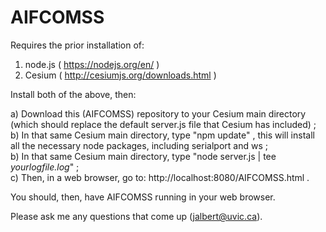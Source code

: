 # AIFCOMSS

Requires the prior installation of: <br>

 1) node.js ( https://nodejs.org/en/ ) <br>
 2) Cesium ( http://cesiumjs.org/downloads.html ) <br>

Install both of the above, then: <br>

 a) Download this (AIFCOMSS) repository to your Cesium main directory (which should replace the default server.js file that Cesium has included) ; <br>
 b) In that same Cesium main directory, type  "npm update" , this will install all the necessary node packages, including serialport and ws ; <br>
 b) In that same Cesium main directory, type  "node server.js | tee <i>yourlogfile.log</i>" ; <br>
 c) Then, in a web browser, go to:  http://localhost:8080/AIFCOMSS.html . <br>

You should, then, have AIFCOMSS running in your web browser. <br>

Please ask me any questions that come up (jalbert@uvic.ca).
